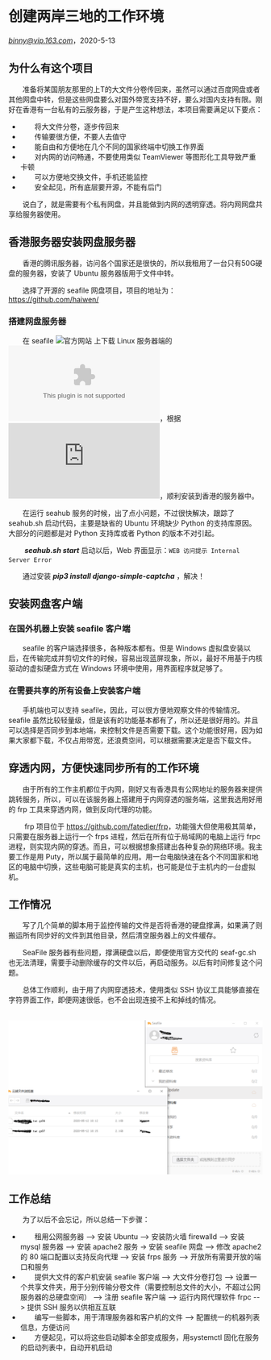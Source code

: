 
# 创建两岸三地的工作环境

*<binny@vip.163.com>*，2020-5-13

## 为什么有这个项目

&emsp;&emsp;准备将某国朋友那里的上T的大文件分卷传回来，虽然可以通过百度网盘或者其他网盘中转，但是这些网盘要么对国外带宽支持不好，要么对国内支持有限。刚好在香港有一台私有的云服务器，于是产生这种想法，本项目需要满足以下要点：

+ &emsp;&emsp;将大文件分卷，逐步传回来
+ &emsp;&emsp;传输要很方便，不要人去值守
+ &emsp;&emsp;能自由和方便地在几个不同的国家终端中切换工作界面
+ &emsp;&emsp;对内网的访问畅通，不要使用类似 TeamViewer 等图形化工具导致严重卡顿
+ &emsp;&emsp;可以方便地交换文件，手机还能监控
+ &emsp;&emsp;安全起见，所有底层要开源，不能有后门

&emsp;&emsp;说白了，就是需要有个私有网盘，并且能做到内网的透明穿透。将内网网盘共享给服务器使用。

## 香港服务器安装网盘服务器

&emsp;&emsp;香港的腾讯服务器，访问各个国家还是很快的，所以我租用了一台只有50G硬盘的服务器，安装了 Ubuntu 服务器版用于文件中转。

&emsp;&emsp;选择了开源的 seafile 网盘项目，项目的地址为：<https://github.com/haiwen/>

### 搭建网盘服务器

&emsp;&emsp;在 seafile ![官方网站](https://www.seafile.com/home/) 上下载 Linux 服务器端的![文件](http://seafile-downloads.oss-cn-shanghai.aliyuncs.com/seafile-server_7.1.3_x86-64.tar.gz)，根据![官方手册](https://cloud.seafile.com/published/seafile-manual-cn/home.md)，顺利安装到香港的服务器中。

&emsp;&emsp;在运行 seahub 服务的时候，出了点小问题，不过很快解决，跟踪了 seahub.sh 启动代码，主要是缺省的 Ubuntu 环境缺少 Python 的支持库原因。大部分的问题都是对 Python 支持库或者 Python 的版本不对引起。

&emsp;&emsp;  ***seahub.sh start*** 启动以后，Web 界面显示：`WEB 访问提示 Internal Server Error`

&emsp;&emsp;通过安装 ***pip3 install django-simple-captcha*** ，解决！

## 安装网盘客户端

### 在国外机器上安装 seafile 客户端

&emsp;&emsp;seafile 的客户端选择很多，各种版本都有。但是 Windows 虚拟盘安装以后，在传输完成并剪切文件的时候，容易出现蓝屏现象，所以，最好不用基于内核驱动的虚拟硬盘方式在 Windows 环境中使用，用界面程序就足够了。

### 在需要共享的所有设备上安装客户端

&emsp;&emsp;手机端也可以支持 seafile，因此，可以很方便地观察文件的传输情况。seafile 虽然比较轻量级，但是该有的功能基本都有了，所以还是很好用的。并且可以选择是否同步到本地端，来控制文件是否需要下载。这个功能很好用，因为如果大家都下载，不仅占用带宽，还浪费空间，可以根据需要决定是否下载文件。

## 穿透内网，方便快速同步所有的工作环境

&emsp;&emsp;由于所有的工作主机都位于内网，刚好又有香港具有公网地址的服务器来提供跳转服务，所以，可以在该服务器上搭建用于内网穿透的服务端，这里我选用好用的 frp 工具来穿透内网，做到反向代理的功能。

&emsp;&emsp; frp 项目位于 <https://github.com/fatedier/frp>，功能强大但使用极其简单，只需要在服务器上运行一个 frps 进程，然后在所有位于局域网的电脑上运行 frpc 进程，则实现内网的穿透。而且，可以根据想象搭建出各种复杂的网络环境。我主要工作是用 Puty，所以属于最简单的应用。用一台电脑快速在各个不同国家和地区的电脑中切换，这些电脑可能是真实的主机，也可能是位于主机内的一台虚拟机。

## 工作情况

&emsp;&emsp;写了几个简单的脚本用于监控传输的文件是否将香港的硬盘撑满，如果满了则搬运所有同步好的文件到其他目录，然后清空服务器上的文件缓存。

&emsp;&emsp;SeaFile 服务器有些问题，撑满硬盘以后，即便使用官方交代的 seaf-gc.sh 也无法清理，需要手动删除缓存的文件以后，再启动服务。以后有时间修复这个问题。

&emsp;&emsp;总体工作顺利，由于用了内网穿透技术，使用类似 SSH 协议工具能够直接在字符界面工作，即便网速很低，也不会出现连接不上和掉线的情况。

&emsp;&emsp;![文件分卷传输](https://github.com/superbinny/wsl2study/blob/master/img/seafile_trans.png)

## 工作总结

&emsp;&emsp;为了以后不会忘记，所以总结一下步骤：

+ &emsp;&emsp;租用公网服务器 --> 安装 Ubuntu --> 安装防火墙 firewalld --> 安装 mysql 服务器 --> 安装 apache2 服务 -> 安装 seafile 网盘 --> 修改 apache2 的 80 端口配置以支持反向代理 --> 安装 frps 服务 --> 开放所有需要开放的端口和服务
+ &emsp;&emsp;提供大文件的客户机安装 seafile 客户端 --> 大文件分卷打包 --> 设置一个共享文件夹，用于分别传输分卷文件（需要控制总文件的大小，不超过公网服务器的总硬盘空间） --> 注册 seafile 客户端 --> 运行内网代理软件 frpc --> 提供 SSH 服务以供相互互联
+ &emsp;&emsp;编写一些脚本，用于清理服务器和客户机的文件 --> 配置统一的机器列表信息，方便访问
+ &emsp;&emsp;方便起见，可以将这些启动脚本全部变成服务，用systemctl 固化在服务的启动列表中，自动开机启动